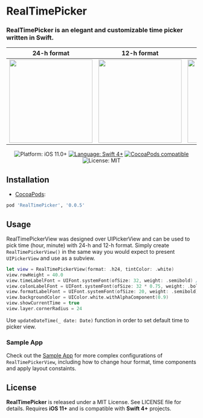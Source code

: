 # RealTimePicker

### RealTimePicker is an elegant and customizable time picker written in Swift.

<!-- 
<p align="center">
    <img src="https://github.com/toure20/RealTimePicker/blob/master/Screenshots/hour_min_screen.png" width="35%" height="35%" alt="Screenshot Preview" />
</p> -->

| 24-h format | 12-h format | Custom | Example |
| --- | --- | --- | --- |
| <img width=220px src="https://github.com/toure20/RealTimePicker/blob/master/Screenshots/screen_cropped_1.png" /> | <img width=220px src=https://github.com/toure20/RealTimePicker/blob/master/Screenshots/screen_cropped_2.png /> | <img width=220px src=https://github.com/toure20/RealTimePicker/blob/master/Screenshots/screen_cropped_3.png /> | <img width=220px src=https://github.com/toure20/RealTimePicker/blob/master/Screenshots/demo_1.gif /> |

<p align="center">
    <img src="https://img.shields.io/badge/Platform-iOS_11+-green.svg" alt="Platform: iOS 11.0+" />
    <a href="https://developer.apple.com/swift" target="_blank"><img src="https://img.shields.io/badge/Language-Swift_4-blueviolet.svg" alt="Language: Swift 4+" /></a>
    <a href="https://cocoapods.org/pods/RealTimePicker" target="_blank"><img src="https://img.shields.io/badge/CocoaPods-v1.0-red.svg" alt="CocoaPods compatible" /></a>
    <img src="https://img.shields.io/badge/License-MIT-green.svg" alt="License: MIT" />
</p>

## Installation

* <a href="https://guides.cocoapods.org/using/using-cocoapods.html" target="_blank">CocoaPods</a>:

```ruby
pod 'RealTimePicker', '0.0.5'
```

## Usage

RealTimePickerView was designed over UIPickerView and can be used to pick time (hour, minute) with 24-h and 12-h format. Simply create `RealTimePickerView()` in the same way you would expect to present `UIPickerView` and use as a subview.

```swift
let view = RealTimePickerView(format: .h24, tintColor: .white)
view.rowHeight = 40.0
view.timeLabelFont = UIFont.systemFont(ofSize: 32, weight: .semibold) // default size is 44
view.colonLabelFont = UIFont.systemFont(ofSize: 32 * 0.75, weight: .bold) // default size
view.formatLabelFont = UIFont.systemFont(ofSize: 20, weight: .semibold) // default size is 24
view.backgroundColor = UIColor.white.withAlphaComponent(0.9)
view.showCurrentTime = true
view.layer.cornerRadius = 24
```

Use `updateDateTime(_ date: Date)` function in order to set default time to picker view.

### Sample App

Check out the [Sample App](https://github.com/toure20/RealTimePicker/tree/master/RealTimePickerExamples) for more complex configurations of `RealTimePickerView`, including how to change hour format, time components and apply layout constaints.

## License

<b>RealTimePicker</b> is released under a MIT License. See LICENSE file for details. Requires **iOS 11+** and is compatible with **Swift 4+** projects.
